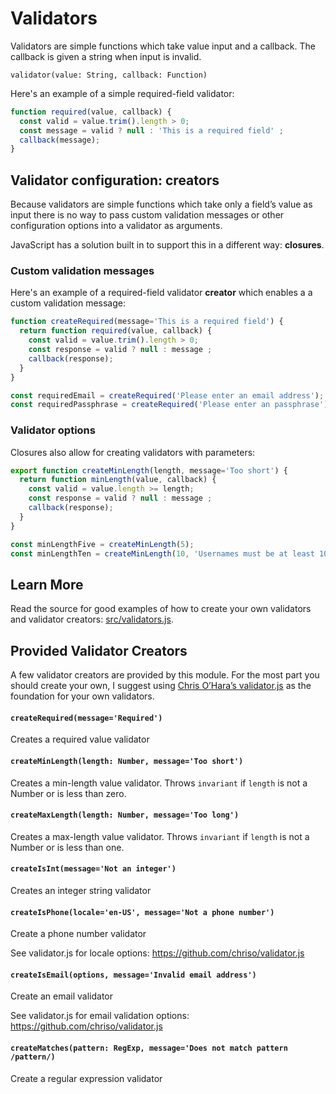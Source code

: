 # Validators

Validators are simple functions which take value input and a callback. The
callback is given a string when input is invalid.

```
validator(value: String, callback: Function)
```

Here's an example of a simple required-field validator:

```js
function required(value, callback) {
  const valid = value.trim().length > 0;
  const message = valid ? null : 'This is a required field' ;
  callback(message);
}
```


## Validator configuration: creators

Because validators are simple functions which take only a field’s value as
input there is no way to pass custom validation messages or other
configuration options into a validator as arguments.

JavaScript has a solution built in to support this in a different way:
**closures**.


### Custom validation messages

Here's an example of a required-field validator **creator** which enables a
a custom validation message:

```js
function createRequired(message='This is a required field') {
  return function required(value, callback) {
    const valid = value.trim().length > 0;
    const response = valid ? null : message ;
    callback(response);
  }
}

const requiredEmail = createRequired('Please enter an email address');
const requiredPassphrase = createRequired('Please enter an passphrase');
```


### Validator options

Closures also allow for creating validators with parameters:

```js
export function createMinLength(length, message='Too short') {
  return function minLength(value, callback) {
    const valid = value.length >= length;
    const response = valid ? null : message ;
    callback(response);
  }
}

const minLengthFive = createMinLength(5);
const minLengthTen = createMinLength(10, 'Usernames must be at least 10 characters long');
```


## Learn More

Read the source for good examples of how to create your own validators and
validator creators: [src/validators.js](../src/validators.js).


## Provided Validator Creators

A few validator creators are provided by this module. For the most part you
should create your own, I suggest using
[Chris O’Hara’s validator.js](https://www.npmjs.com/package/validator) as the
foundation for your own validators.


#### `createRequired(message='Required')`

Creates a required value validator


#### `createMinLength(length: Number, message='Too short')`

Creates a min-length value validator. Throws `invariant` if `length` is not a
Number or is less than zero.


#### `createMaxLength(length: Number, message='Too long')`

Creates a max-length value validator. Throws `invariant` if `length` is not a
Number or is less than one.


#### `createIsInt(message='Not an integer')`

Creates an integer string validator


#### `createIsPhone(locale='en-US', message='Not a phone number')`

Create a phone number validator

See validator.js for locale options:
https://github.com/chriso/validator.js


#### `createIsEmail(options, message='Invalid email address')`

Create an email validator

See validator.js for email validation options:
https://github.com/chriso/validator.js


#### `createMatches(pattern: RegExp, message='Does not match pattern /pattern/)`

Create a regular expression validator
